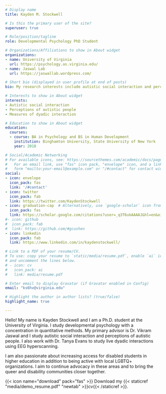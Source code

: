 ```yaml
---
# Display name
title: Kayden M. Stockwell

# Is this the primary user of the site?
superuser: true

# Role/position/tagline
role: Developmental Psychology PhD Student

# Organizations/Affiliations to show in About widget
organizations:
- name: University of Virginia
  url: https://psychology.as.virginia.edu/
- name: Jaswal Lab
  url: https://jaswallab.wordpress.com/

# Short bio (displayed in user profile at end of posts)
bio: My research interests include autistic social interaction and perceptions of autistic people.

# Interests to show in About widget
interests:
- Autistic social interaction
- Perceptions of autistic people
- Measures of dyadic interaction

# Education to show in About widget
education:
  courses:
  - course: BA in Psychology and BS in Human Development
    institution: Binghamton University, State University of New York
    year: 2018

# Social/Academic Networking
# For available icons, see: https://sourcethemes.com/academic/docs/page-builder/#icons
#   For an email link, use "fas" icon pack, "envelope" icon, and a link in the
#   form "mailto:your-email@example.com" or "/#contact" for contact widget.
social:
- icon: envelope
  icon_pack: fas
  link: '/#contact'
- icon: twitter
  icon_pack: fab
  link: https://twitter.com/KaydenStockwell
- icon: graduation-cap  # Alternatively, use `google-scholar` icon from `ai` icon pack
  icon_pack: fas
  link: https://scholar.google.com/citations?user=_q3T6ukAAAAJ&hl=en&oi=ao
#- icon: github
#  icon_pack: fab
#  link: https://github.com/#gcushen
- icon: linkedin
  icon_pack: fab
  link: https://www.linkedin.com/in/kaydenstockwell/

# Link to a PDF of your resume/CV.
# To use: copy your resume to `static/media/resume.pdf`, enable `ai` icons in `params.toml`, 
# and uncomment the lines below.
# - icon: cv
#   icon_pack: ai
#   link: media/resume.pdf

# Enter email to display Gravatar (if Gravatar enabled in Config)
email: "ks6hv@virginia.edu"

# Highlight the author in author lists? (true/false)
highlight_name: true

---
```


Hello! My name is Kayden Stockwell and I am a Ph.D. student at the University of Virginia. I study developmental psychology with a concentration in quantitative methods. My primary advisor is Dr. Vikram Jaswal and I study autistic social interaction and perceptions of autistic people. I also work with Dr. Tanya Evans to study live dyadic interactions using EEG hyperscanning.

I am also passionate about increasing access for disabled students in higher education in addition to being active with local LGBTQ+ organizations. I aim to continue advocacy in these areas and to bring the queer and disability communities closer together.

{{< icon name="download" pack="fas" >}} Download my {{< staticref "media/demo_resume.pdf" "newtab" >}}cv{{< /staticref >}}.
